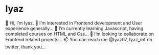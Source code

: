 # Iyaz
👋 Hi, I’m Iyaz.
👀 I’m interested in Frontend development and User experience generally...
🌱 I’m currently learning Javascript, having completed courses on HTML and Css...
💞️ I’m looking to collaborate on Frontend related projects...
📫 You can reach me @Iyaz07, Iyaz_mf on twitter, thank you...
